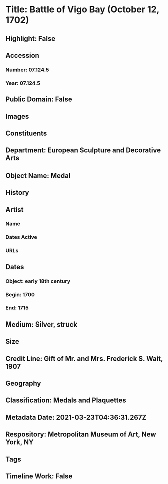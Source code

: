 # Title: Battle of Vigo Bay (October 12, 1702)
## Highlight: False
## Accession
### Number: 07.124.5
### Year: 07.124.5
## Public Domain: False
## Images
## Constituents
## Department: European Sculpture and Decorative Arts
## Object Name: Medal
## History
## Artist
### Name
### Dates Active
### URLs
## Dates
### Object: early 18th century
### Begin: 1700
### End: 1715
## Medium: Silver, struck
## Size
## Credit Line: Gift of Mr. and Mrs. Frederick S. Wait, 1907
## Geography
## Classification: Medals and Plaquettes
## Metadata Date: 2021-03-23T04:36:31.267Z
## Respository: Metropolitan Museum of Art, New York, NY
## Tags
## Timeline Work: False
